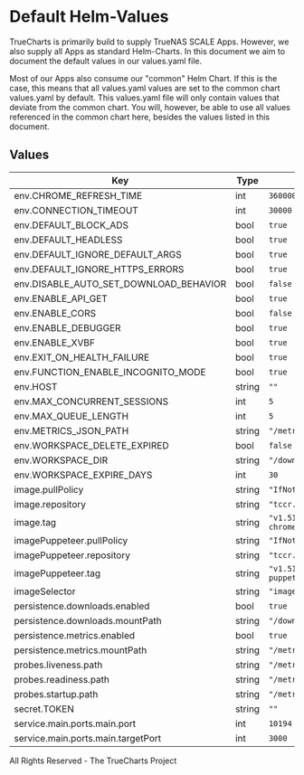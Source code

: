 # Default Helm-Values

TrueCharts is primarily build to supply TrueNAS SCALE Apps.
However, we also supply all Apps as standard Helm-Charts. In this document we aim to document the default values in our values.yaml file.

Most of our Apps also consume our "common" Helm Chart.
If this is the case, this means that all values.yaml values are set to the common chart values.yaml by default. This values.yaml file will only contain values that deviate from the common chart.
You will, however, be able to use all values referenced in the common chart here, besides the values listed in this document.

## Values

| Key | Type | Default | Description |
|-----|------|---------|-------------|
| env.CHROME_REFRESH_TIME | int | `3600000` |  |
| env.CONNECTION_TIMEOUT | int | `30000` |  |
| env.DEFAULT_BLOCK_ADS | bool | `true` |  |
| env.DEFAULT_HEADLESS | bool | `true` |  |
| env.DEFAULT_IGNORE_DEFAULT_ARGS | bool | `true` |  |
| env.DEFAULT_IGNORE_HTTPS_ERRORS | bool | `true` |  |
| env.DISABLE_AUTO_SET_DOWNLOAD_BEHAVIOR | bool | `false` |  |
| env.ENABLE_API_GET | bool | `true` |  |
| env.ENABLE_CORS | bool | `false` |  |
| env.ENABLE_DEBUGGER | bool | `true` |  |
| env.ENABLE_XVBF | bool | `true` |  |
| env.EXIT_ON_HEALTH_FAILURE | bool | `true` |  |
| env.FUNCTION_ENABLE_INCOGNITO_MODE | bool | `true` |  |
| env.HOST | string | `""` |  |
| env.MAX_CONCURRENT_SESSIONS | int | `5` |  |
| env.MAX_QUEUE_LENGTH | int | `5` |  |
| env.METRICS_JSON_PATH | string | `"/metrics/metrics.json"` |  |
| env.WORKSPACE_DELETE_EXPIRED | bool | `false` |  |
| env.WORKSPACE_DIR | string | `"/downloads"` |  |
| env.WORKSPACE_EXPIRE_DAYS | int | `30` |  |
| image.pullPolicy | string | `"IfNotPresent"` |  |
| image.repository | string | `"tccr.io/truecharts/browserless-chrome"` |  |
| image.tag | string | `"v1.51.1-chrome@sha256:39b1e2641af7fb437a8dbe886dc8cb1f613835338f2d8f9c57516f97716d5467"` |  |
| imagePuppeteer.pullPolicy | string | `"IfNotPresent"` |  |
| imagePuppeteer.repository | string | `"tccr.io/truecharts/browserless-chrome-puppeteer13"` |  |
| imagePuppeteer.tag | string | `"v1.51.1-puppeteer@sha256:ff3893628a3662a011d37cbaf30c414af53deeb44a56f9c5e73f8f1317d74ffe"` |  |
| imageSelector | string | `"image"` |  |
| persistence.downloads.enabled | bool | `true` |  |
| persistence.downloads.mountPath | string | `"/downloads"` |  |
| persistence.metrics.enabled | bool | `true` |  |
| persistence.metrics.mountPath | string | `"/metrics"` |  |
| probes.liveness.path | string | `"/metrics"` |  |
| probes.readiness.path | string | `"/metrics"` |  |
| probes.startup.path | string | `"/metrics"` |  |
| secret.TOKEN | string | `""` |  |
| service.main.ports.main.port | int | `10194` |  |
| service.main.ports.main.targetPort | int | `3000` |  |

All Rights Reserved - The TrueCharts Project
